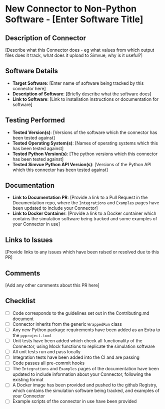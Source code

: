 # New Connector to Non-Python Software - [Enter Software Title]

## Description of Connector
[Describe what this Connector does - eg what values from which output files does it track, what does it upload to Simvue, why is it useful?]

## Software Details
- **Target Software**: [Enter name of software being tracked by this connector here]
- **Description of Software**: [Briefly describe what the software does]
- **Link to Software**: [Link to installation instructions or documentation for software]

## Testing Performed
- **Tested Version(s)**: [Versions of the software which the connector has been tested against]
- **Tested Operating System(s)**: [Names of operating systems which this has been tested against]
- **Tested Python Version(s)**: [The python versions which this connector has been tested against]
- **Tested Simvue Python API Version(s)**: [Versions of the Python API which this connector has been tested against]

## Documentation
- **Link to Documentation PR**: [Provide a link to a Pull Request in the Documentation repo, where the `Integrations` and `Examples` pages have been updated to include your Connector]
- **Link to Docker Container**: [Provide a link to a Docker container which contains the simulation software being tracked and some examples of your Connector in use]

## Links to Issues
[Provide links to any issues which have been raised or resolved due to this PR]

## Comments
[Add any other comments about this PR here]

## Checklist
- [ ] Code corresponds to the guidelines set out in the Contributing.md document
- [ ] Connector inherits from the generic `WrappedRun` class
- [ ] Any new Python package requirements have been added as an Extra to the `pyproject.toml`
- [ ] Unit tests have been added which check all functionality of the Connector, using Mock functions to replicate the simulation software
- [ ] All unit tests run and pass locally
- [ ] Integration tests have been added into the CI and are passing
- [ ] Code passes all pre-commit hooks
- [ ] The `Integrations` and `Examples` pages of the documentation have been updated to include information about your Connector, following the existing format
- [ ] A Docker image has been provided and pushed to the github Registry, which contains the simulation software being tracked, and examples of your Connector
- [ ] Example scripts of the connector in use have been provided
